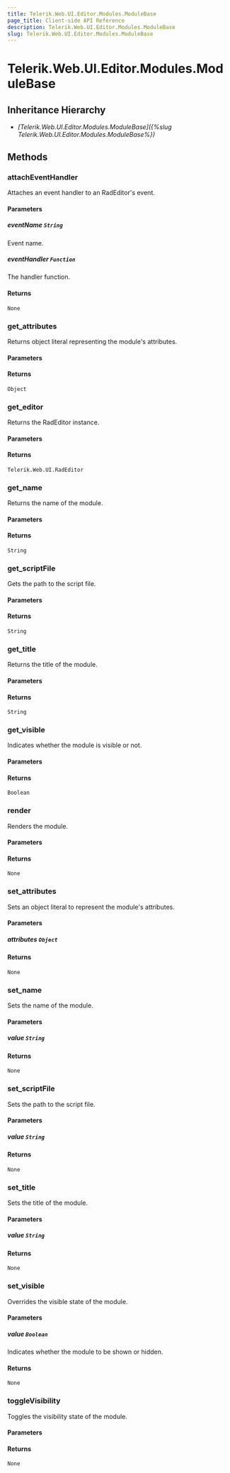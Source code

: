 ```yaml
---
title: Telerik.Web.UI.Editor.Modules.ModuleBase
page_title: Client-side API Reference
description: Telerik.Web.UI.Editor.Modules.ModuleBase
slug: Telerik.Web.UI.Editor.Modules.ModuleBase
---
```


# Telerik.Web.UI.Editor.Modules.ModuleBase

## Inheritance Hierarchy

* *[Telerik.Web.UI.Editor.Modules.ModuleBase]({%slug Telerik.Web.UI.Editor.Modules.ModuleBase%})*


## Methods

### attachEventHandler

Attaches an event handler to an RadEditor's event.

#### Parameters

##### eventName `String`

Event name.

##### eventHandler `Function`

The handler function.

#### Returns

`None`

### get_attributes

Returns object literal representing the module's attributes.

#### Parameters

#### Returns

`Object`

### get_editor

Returns the RadEditor instance.

#### Parameters

#### Returns

`Telerik.Web.UI.RadEditor`

### get_name

Returns the name of the module.

#### Parameters

#### Returns

`String`

### get_scriptFile

Gets the path to the script file.

#### Parameters

#### Returns

`String`

### get_title

Returns the title of the module.

#### Parameters

#### Returns

`String`

### get_visible

Indicates whether the module is visible or not.  

#### Parameters

#### Returns

`Boolean`

### render

Renders the module.

#### Parameters

#### Returns

`None`

### set_attributes

Sets an object literal to represent the module's attributes.

#### Parameters

##### attributes `Object` 

#### Returns

`None`

### set_name

Sets the name of the module.

#### Parameters

##### value `String`

#### Returns

`None`



### set_scriptFile

Sets the path to the script file.

#### Parameters

##### value `String`

#### Returns

`None`

### set_title

Sets the title of the module.

#### Parameters

##### value `String`

#### Returns

`None`

### set_visible

Overrides the visible state of the module. 

#### Parameters

##### value `Boolean`

Indicates whether the module to be shown or hidden.

#### Returns

`None`

### toggleVisibility

Toggles the visibility state of the module.

#### Parameters

#### Returns

`None`



